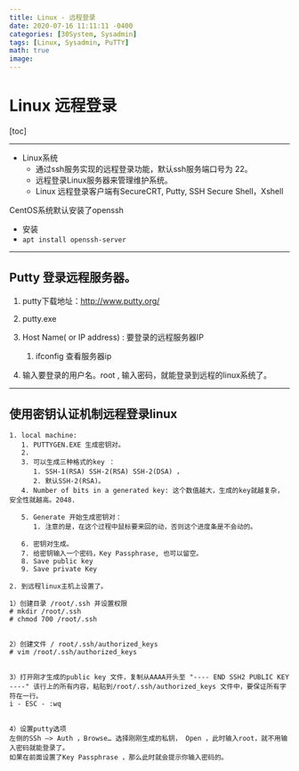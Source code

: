 ```yaml
---
title: Linux - 远程登录
date: 2020-07-16 11:11:11 -0400
categories: [30System, Sysadmin]
tags: [Linux, Sysadmin, PuTTY]
math: true
image:
---
```




# Linux 远程登录


[toc]

---

- Linux系统
  - 通过ssh服务实现的远程登录功能，默认ssh服务端口号为 22。
  - 远程登录Linux服务器来管理维护系统。
  - Linux 远程登录客户端有SecureCRT, Putty, SSH Secure Shell，Xshell

CentOS系统默认安装了openssh
  - 安装
  - `apt install openssh-server`

---

## Putty 登录远程服务器。

1. putty下载地址：http://www.putty.org/

2. putty.exe

3. Host Name( or IP address) : 要登录的远程服务器IP
   1. ifconfig 查看服务器ip

4. 输入要登录的用户名。root , 输入密码，就能登录到远程的linux系统了。

----

## 使用密钥认证机制远程登录linux

```
1. local machine:
   1. PUTTYGEN.EXE 生成密钥对。
   2.
   3. 可以生成三种格式的key ：
      1. SSH-1(RSA) SSH-2(RSA) SSH-2(DSA) ，
      2. 默认SSH-2(RSA)。
   4. Number of bits in a generated key: 这个数值越大，生成的key就越复杂，安全性就越高。2048.

   5. Generate 开始生成密钥对：
      1. 注意的是，在这个过程中鼠标要来回的动，否则这个进度条是不会动的。

   6. 密钥对生成。
   7. 给密钥输入一个密码，Key Passphrase, 也可以留空。
   8. Save public key
   9. Save private Key

2. 到远程linux主机上设置了。

1）创建目录 /root/.ssh 并设置权限
# mkdir /root/.ssh
# chmod 700 /root/.ssh


2）创建文件 / root/.ssh/authorized_keys
# vim /root/.ssh/authorized_keys


3）打开刚才生成的public key 文件，复制从AAAA开头至 "---- END SSH2 PUBLIC KEY ----" 该行上的所有内容，粘贴到/root/.ssh/authorized_keys 文件中，要保证所有字符在一行。
i - ESC - :wq


4）设置putty选项
左侧的SSh –> Auth ，Browse… 选择刚刚生成的私钥， Open ，此时输入root，就不用输入密码就能登录了。
如果在前面设置了Key Passphrase ，那么此时就会提示你输入密码的。
```
